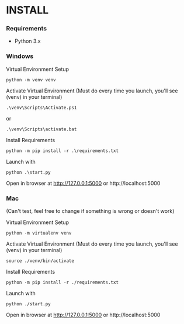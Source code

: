 # INSTALL 

### Requirements
- Python 3.x

### Windows

Virtual Environment Setup

    python -m venv venv 

Activate Virtual Environment (Must do every time you launch, you'll see (venv) in your terminal) 

    .\venv\Scripts\Activate.ps1 

or 

    .\venv\Scripts\activate.bat 

Install Requirements

    python -m pip install -r .\requirements.txt

Launch with 

    python .\start.py

Open in browser at http://127.0.0.1:5000 or http://localhost:5000

### Mac
(Can't test, feel free to change if something is wrong or doesn't work)

Virtual Environment Setup

    python -m virtualenv venv 

Activate Virtual Environment (Must do every time you launch, you'll see (venv) in your terminal) 

    source ./venv/bin/activate

Install Requirements

    python -m pip install -r ./requirements.txt

Launch with 

    python ./start.py

Open in browser at http://127.0.0.1:5000 or http://localhost:5000
